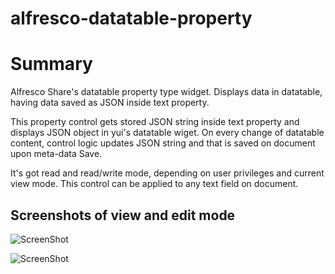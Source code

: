 alfresco-datatable-property
===========================

# Summary

Alfresco Share's datatable property type widget. Displays data in datatable, having data saved as JSON inside text property.

This property control gets stored JSON string inside text property and displays JSON object in yui's datatable wiget. 
On every change of datatable content, control logic updates JSON string and that is saved on document upon meta-data Save.

It's got read and read/write mode, depending on user privileges and current view mode. This control can be applied to any text field on document.


## Screenshots of view and edit mode

![ScreenShot](https://raw.github.com/msvoren/alfresco-datatable-property/docs/dtp-view.png)

![ScreenShot](https://raw.github.com/msvoren/alfresco-datatable-property/docs/dtp-edit.png)


